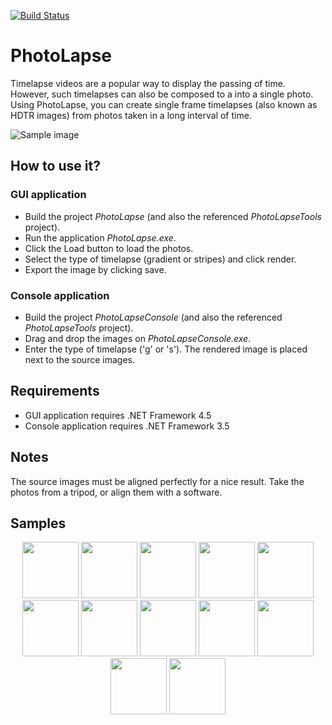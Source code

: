 [![Build Status](https://travis-ci.org/hajduakos/PhotoLapse.svg?branch=master)](https://travis-ci.org/hajduakos/PhotoLapse)

# PhotoLapse

Timelapse videos are a popular way to display the passing of time. However, such timelapses can also be composed to a into a single photo. Using PhotoLapse, you can create single frame timelapses (also known as HDTR images) from photos taken in a long interval of time.

![Sample image](https://raw.githubusercontent.com/hajduakos/PhotoLapse/master/Other/sample.jpg)

## How to use it?

### GUI application
* Build the project *PhotoLapse* (and also the referenced *PhotoLapseTools* project).
* Run the application *PhotoLapse.exe*.
* Click the Load button to load the photos.
* Select the type of timelapse (gradient or stripes) and click render.
* Export the image by clicking save.

### Console application
* Build the project *PhotoLapseConsole* (and also the referenced *PhotoLapseTools* project).
* Drag and drop the images on *PhotoLapseConsole.exe*.
* Enter the type of timelapse ('g' or 's'). The rendered image is placed next to the source images.

## Requirements
* GUI application requires .NET Framework 4.5
* Console application requires .NET Framework 3.5

## Notes
The source images must be aligned perfectly for a nice result. Take the photos from a tripod, or align them with a software.

## Samples
<p align="center">
<a href="https://www.flickr.com/photos/sonic182/15690712193"><img height="90" src="https://farm9.staticflickr.com/8586/15690712193_ea954f8999_m_d.jpg"/></a>
<a href="https://www.flickr.com/photos/sonic182/15798165450"><img height="90" src="https://farm8.staticflickr.com/7528/15798165450_dd29beb2ac_m_d.jpg"/></a>
<a href="https://www.flickr.com/photos/sonic182/15689060644"><img height="90" src="https://farm8.staticflickr.com/7559/15689060644_d8ce20f8fd_m_d.jpg"/></a>
<a href="https://www.flickr.com/photos/sonic182/16124095160"><img height="90" src="https://farm8.staticflickr.com/7565/16124095160_8ba10e6150_m_d.jpg"/></a>
<a href="https://www.flickr.com/photos/sonic182/16211668457"><img height="90" src="https://farm9.staticflickr.com/8627/16211668457_200debd27a_m_d.jpg"/></a>
<a href="https://www.flickr.com/photos/sonic182/16210184030"><img height="90" src="https://farm8.staticflickr.com/7446/16210184030_3d5628d5fa_m_d.jpg"/></a>
<a href="https://www.flickr.com/photos/sonic182/16638589340"><img height="90" src="https://farm8.staticflickr.com/7600/16638589340_8ee9d2ac52_m_d.jpg"/></a>
<a href="https://www.flickr.com/photos/sonic182/16824852532"><img height="90" src="https://farm8.staticflickr.com/7601/16824852532_6933106d0b_m_d.jpg"/></a>
<a href="https://www.flickr.com/photos/sonic182/16836335602"><img height="90" src="https://farm8.staticflickr.com/7654/16836335602_75ae77a8b8_m_d.jpg"/></a>
<a href="https://www.flickr.com/photos/sonic182/16215114034"><img height="90" src="https://farm8.staticflickr.com/7598/16215114034_fc50319105_m_d.jpg"/></a>
<a href="https://www.flickr.com/photos/sonic182/22536836951"><img height="90" src="https://farm1.staticflickr.com/575/22536836951_3f36869bd8_m_d.jpg"/></a>
<a href="https://www.flickr.com/photos/sonic182/22525691595"><img height="90" src="https://farm6.staticflickr.com/5632/22525691595_2ab88d03b4_m_d.jpg"/></a>
</p>
